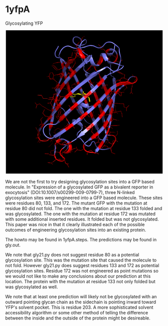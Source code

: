 # 1yfpA
Glycosylating YFP

<p align="center">
  <img src="1yfpA.png" width="500"/>
</p>

We are not the first to try designing glycosylation sites into a GFP based molecule. In "Expression of a glycosylated GFP as a bivalent reporter in exocytosis" (DOI:10.1007/s00299-009-0799-7), three N-linked glycosylation sites were engineered into a GFP based molecule. These sites were residues 80, 133, and 172. The mutant GFP with the mutation at residue 80 did not fold. The one with the mutation at residue 133 folded and was glycosylated. The one with the mutation at residue 172 was mutated with some additional inserted residues. It folded but was not glycosylated. This paper was nice in that it clearly illustrated each of the possible outcomes of engineering glycosylation sites into an existing protein.

The howto may be found in 1yfpA.steps. The predictions may be found in gly.out.

We note that gly21.py does not suggest residue 80 as a potential glycosylation site. This was the mutation site that caused the molecule to not fold. However gly21.py does suggest residues 133 and 172 as potential glycosylation sites. Residue 172 was not engineered as point mutations so we would not like to make any conclusions about our prediction at this location. The protein with the mutation at residue 133 not only folded but was glycosylated as well.

We note that at least one prediction will likely not be glycosylated with an outward pointing glycan chain as the sidechain is pointing inward toward YFP's solvent pocket. This is residue 203. A more sophisticated solvent accessibility algorithm or some other method of telling the difference between the inside and the outside of the protein might be desireable.


